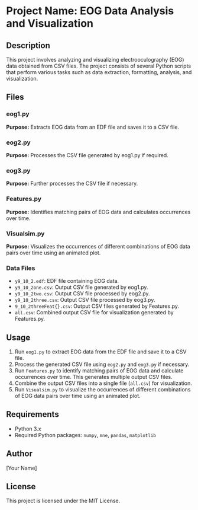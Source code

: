 # Project Name: EOG Data Analysis and Visualization

## Description
This project involves analyzing and visualizing electrooculography (EOG) data obtained from CSV files. The project consists of several Python scripts that perform various tasks such as data extraction, formatting, analysis, and visualization.

## Files

### eog1.py
**Purpose:** Extracts EOG data from an EDF file and saves it to a CSV file.

### eog2.py
**Purpose:** Processes the CSV file generated by eog1.py if required.

### eog3.py
**Purpose:** Further processes the CSV file if necessary.

### Features.py
**Purpose:** Identifies matching pairs of EOG data and calculates occurrences over time.

### Visualsim.py
**Purpose:** Visualizes the occurrences of different combinations of EOG data pairs over time using an animated plot.

### Data Files
- `y9_10_2.edf`: EDF file containing EOG data.
- `y9_10_2one.csv`: Output CSV file generated by eog1.py.
- `y9_10_2two.csv`: Output CSV file processed by eog2.py.
- `y9_10_2three.csv`: Output CSV file processed by eog3.py.
- `9_10_2threeFeat{}.csv`: Output CSV files generated by Features.py.
- `all.csv`: Combined output CSV file for visualization generated by Features.py.

## Usage
1. Run `eog1.py` to extract EOG data from the EDF file and save it to a CSV file.
2. Process the generated CSV file using `eog2.py` and `eog3.py` if necessary.
3. Run `Features.py` to identify matching pairs of EOG data and calculate occurrences over time. This generates multiple output CSV files.
4. Combine the output CSV files into a single file (`all.csv`) for visualization.
5. Run `Visualsim.py` to visualize the occurrences of different combinations of EOG data pairs over time using an animated plot.

## Requirements
- Python 3.x
- Required Python packages: `numpy`, `mne`, `pandas`, `matplotlib`

## Author
[Your Name]

## License
This project is licensed under the MIT License.

